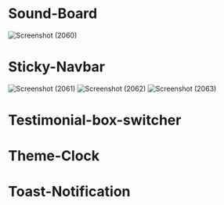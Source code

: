 # Sound-Board
![Screenshot (2060)](https://user-images.githubusercontent.com/86683029/197683772-7759e0ef-5533-4444-afc1-e490d8b9c258.png)

# Sticky-Navbar
![Screenshot (2061)](https://user-images.githubusercontent.com/86683029/197683819-742f0e3d-1953-46c7-b888-f7dbcffbbf8a.png)
![Screenshot (2062)](https://user-images.githubusercontent.com/86683029/197683842-52daf7e2-57d5-4643-a7d5-206895c329c7.png)
![Screenshot (2063)](https://user-images.githubusercontent.com/86683029/197683849-f67299e2-8184-41b7-bf29-23494d28d816.png)

# Testimonial-box-switcher

# Theme-Clock

# Toast-Notification

